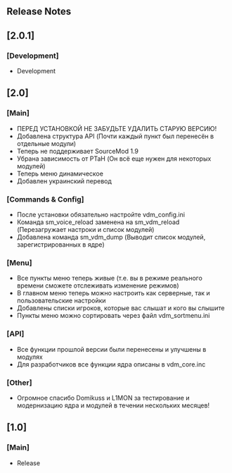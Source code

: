 ## Release Notes

## [2.0.1]

### [Development]
- Development

## [2.0]

### [Main]
- ПЕРЕД УСТАНОВКОЙ НЕ ЗАБУДЬТЕ УДАЛИТЬ СТАРУЮ ВЕРСИЮ!
- Добавлена структура API (Почти каждый пункт был перенесён в отдельные модули)
- Теперь не поддерживает SourceMod 1.9
- Убрана зависимость от PTaH (Он всё еще нужен для некоторых модулей)
- Теперь меню динамическое
- Добавлен украинский перевод

### [Commands & Config]
- После установки обязательно настройте vdm_config.ini
- Команда sm_voice_reload заменена на sm_vdm_reload (Перезагружает настроки и список модулей)
- Добавлена команда sm_vdm_dump (Выводит список модулей, зарегистрированных в ядре)

### [Menu]
- Все пункты меню теперь живые (т.е. вы в режиме реального времени сможете отслеживать изменение режимов)
- В главном меню теперь можно настроить как серверные, так и пользовательские настройки
- Добавлены списки игроков, которые вас слышат и кого вы слышите
- Пункты меню можно сортировать через файл vdm_sortmenu.ini

### [API]
- Все функции прошлой версии были перенесены и улучшены в модулях
- Для разработчиков все функции ядра описаны в vdm_core.inc

### [Other]
- Огромное спасибо Domikuss и L1MON за тестирование и модернизацию ядра и модулей в течении нескольких месяцев!


## [1.0]

### [Main]
- Release
